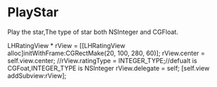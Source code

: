 # PlayStar
Play the star,The type of star both NSInteger and CGFloat.

LHRatingView * rView = [[LHRatingView alloc]initWithFrame:CGRectMake(20, 100, 280, 60)];
rView.center = self.view.center;
//rView.ratingType = INTEGER_TYPE;//defualt is CGFoat,INTEGER_TYPE is NSInteger
rView.delegate = self;
[self.view addSubview:rView];

